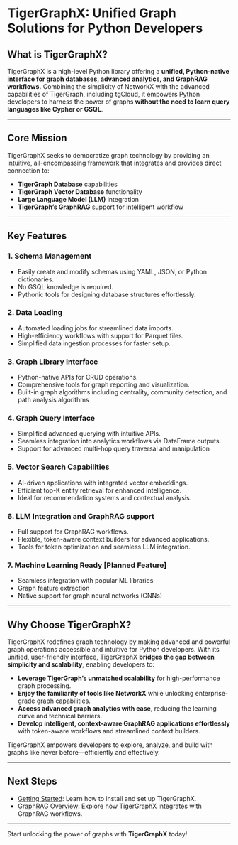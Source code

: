 # TigerGraphX: Unified Graph Solutions for Python Developers

## What is TigerGraphX?

TigerGraphX is a high-level Python library offering a **unified, Python-native interface for graph databases, advanced analytics, and GraphRAG workflows.** Combining the simplicity of NetworkX with the advanced capabilities of TigerGraph, including tgCloud, it empowers Python developers to harness the power of graphs **without the need to learn query languages like Cypher or GSQL**.

---

## Core Mission

TigerGraphX seeks to democratize graph technology by providing an intuitive, all-encompassing framework that integrates and provides direct connection to:

- **TigerGraph Database** capabilities
- **TigerGraph Vector Database** functionality
- **Large Language Model (LLM)** integration
- **TigerGraph’s GraphRAG** support for intelligent workflow

---

## Key Features

### **1. Schema Management**

- Easily create and modify schemas using YAML, JSON, or Python dictionaries.
- No GSQL knowledge is required.
- Pythonic tools for designing database structures effortlessly.

### **2. Data Loading**

- Automated loading jobs for streamlined data imports.
- High-efficiency workflows with support for Parquet files.
- Simplified data ingestion processes for faster setup.

### **3. Graph Library Interface**

- Python-native APIs for CRUD operations.
- Comprehensive tools for graph reporting and visualization.
- Built-in graph algorithms including centrality, community detection, and path analysis algorithms

### **4. Graph Query Interface**

- Simplified advanced querying with intuitive APIs.
- Seamless integration into analytics workflows via DataFrame outputs.
- Support for advanced multi-hop query traversal and manipulation

### **5. Vector Search Capabilities**

- AI-driven applications with integrated vector embeddings.
- Efficient top-K entity retrieval for enhanced intelligence.
- Ideal for recommendation systems and contextual analysis.

### **6. LLM Integration and GraphRAG support**

- Full support for GraphRAG workflows.
- Flexible, token-aware context builders for advanced applications.
- Tools for token optimization and seamless LLM integration.

### **7. Machine Learning Ready [Planned Feature]**

- Seamless integration with popular ML libraries
- Graph feature extraction
- Native support for graph neural networks (GNNs)

---

## Why Choose TigerGraphX?

TigerGraphX redefines graph technology by making advanced and powerful graph operations accessible and intuitive for Python developers. With its unified, user-friendly interface, TigerGraphX **bridges the gap between simplicity and scalability**, enabling developers to:

- **Leverage TigerGraph’s unmatched scalability** for high-performance graph processing.  
- **Enjoy the familiarity of tools like NetworkX** while unlocking enterprise-grade graph capabilities.  
- **Access advanced graph analytics with ease**, reducing the learning curve and technical barriers.  
- **Develop intelligent, context-aware GraphRAG applications effortlessly** with token-aware workflows and streamlined context builders.

TigerGraphX empowers developers to explore, analyze, and build with graphs like never before—efficiently and effectively.

---

## Next Steps

- [Getting Started](getting_started/installation.md): Learn how to install and set up TigerGraphX.
- [GraphRAG Overview](graphrag/overview.md): Explore how TigerGraphX integrates with GraphRAG workflows.

---

Start unlocking the power of graphs with **TigerGraphX** today!

